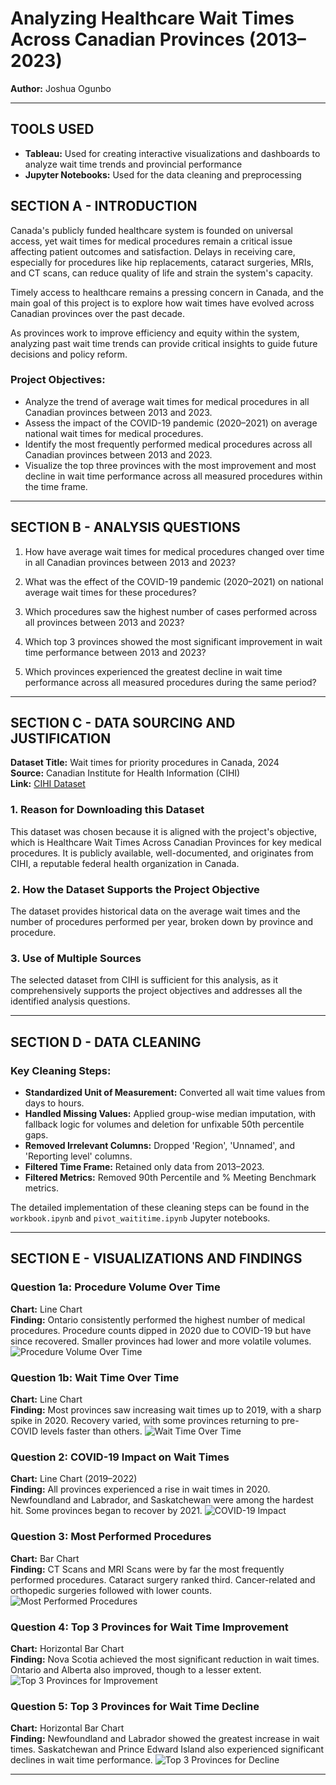 # Analyzing Healthcare Wait Times Across Canadian Provinces (2013–2023)
**Author:** Joshua Ogunbo

---

## TOOLS USED
- **Tableau:** Used for creating interactive visualizations and dashboards to analyze wait time trends and provincial performance
- **Jupyter Notebooks:** Used for the data cleaning and preprocessing

## SECTION A - INTRODUCTION

Canada's publicly funded healthcare system is founded on universal access, yet wait times for medical procedures remain a critical issue affecting patient outcomes and satisfaction. Delays in receiving care, especially for procedures like hip replacements, cataract surgeries, MRIs, and CT scans, can reduce quality of life and strain the system's capacity.

Timely access to healthcare remains a pressing concern in Canada, and the main goal of this project is to explore how wait times have evolved across Canadian provinces over the past decade.

As provinces work to improve efficiency and equity within the system, analyzing past wait time trends can provide critical insights to guide future decisions and policy reform.

### Project Objectives:
- Analyze the trend of average wait times for medical procedures in all Canadian provinces between 2013 and 2023.
- Assess the impact of the COVID-19 pandemic (2020–2021) on average national wait times for medical procedures.
- Identify the most frequently performed medical procedures across all Canadian provinces between 2013 and 2023.
- Visualize the top three provinces with the most improvement and most decline in wait time performance across all measured procedures within the time frame.

---

## SECTION B - ANALYSIS QUESTIONS

1. How have average wait times for medical procedures changed over time in all Canadian provinces between 2013 and 2023?

2. What was the effect of the COVID-19 pandemic (2020–2021) on national average wait times for these procedures?

3. Which procedures saw the highest number of cases performed across all provinces between 2013 and 2023?

4. Which top 3 provinces showed the most significant improvement in wait time performance between 2013 and 2023?

5. Which provinces experienced the greatest decline in wait time performance across all measured procedures during the same period?

---

## SECTION C - DATA SOURCING AND JUSTIFICATION

**Dataset Title:** Wait times for priority procedures in Canada, 2024  
**Source:** Canadian Institute for Health Information (CIHI)  
**Link:** [CIHI Dataset](https://www.cihi.ca/en/wait-times-for-priority-procedures-in-canada-2024)

### 1. Reason for Downloading this Dataset
This dataset was chosen because it is aligned with the project's objective, which is Healthcare Wait Times Across Canadian Provinces for key medical procedures. It is publicly available, well-documented, and originates from CIHI, a reputable federal health organization in Canada.

### 2. How the Dataset Supports the Project Objective
The dataset provides historical data on the average wait times and the number of procedures performed per year, broken down by province and procedure.

### 3. Use of Multiple Sources
The selected dataset from CIHI is sufficient for this analysis, as it comprehensively supports the project objectives and addresses all the identified analysis questions.

---

## SECTION D - DATA CLEANING

### Key Cleaning Steps:
- **Standardized Unit of Measurement:** Converted all wait time values from days to hours.
- **Handled Missing Values:** Applied group-wise median imputation, with fallback logic for volumes and deletion for unfixable 50th percentile gaps.
- **Removed Irrelevant Columns:** Dropped 'Region', 'Unnamed', and 'Reporting level' columns.
- **Filtered Time Frame:** Retained only data from 2013–2023.
- **Filtered Metrics:** Removed 90th Percentile and % Meeting Benchmark metrics.

The detailed implementation of these cleaning steps can be found in the `workbook.ipynb` and `pivot_waititime.ipynb` Jupyter notebooks.

---

## SECTION E - VISUALIZATIONS AND FINDINGS

### Question 1a: Procedure Volume Over Time  

**Chart:** Line Chart  
**Finding:** Ontario consistently performed the highest number of medical procedures. Procedure counts dipped in 2020 due to COVID-19 but have since recovered. Smaller provinces had lower and more volatile volumes.
![Procedure Volume Over Time](images/1a.png)

### Question 1b: Wait Time Over Time  
**Chart:** Line Chart  
**Finding:** Most provinces saw increasing wait times up to 2019, with a sharp spike in 2020. Recovery varied, with some provinces returning to pre-COVID levels faster than others.
![Wait Time Over Time](images/1b.png)

### Question 2: COVID-19 Impact on Wait Times  
**Chart:** Line Chart (2019–2022)  
**Finding:** All provinces experienced a rise in wait times in 2020. Newfoundland and Labrador, and Saskatchewan were among the hardest hit. Some provinces began to recover by 2021.
![COVID-19 Impact](images/2.png)

### Question 3: Most Performed Procedures  
**Chart:** Bar Chart  
**Finding:** CT Scans and MRI Scans were by far the most frequently performed procedures. Cataract surgery ranked third. Cancer-related and orthopedic surgeries followed with lower counts.
![Most Performed Procedures](images/3.png)

### Question 4: Top 3 Provinces for Wait Time Improvement  
**Chart:** Horizontal Bar Chart  
**Finding:** Nova Scotia achieved the most significant reduction in wait times. Ontario and Alberta also improved, though to a lesser extent.
![Top 3 Provinces for Improvement](images/4.png)

### Question 5: Top 3 Provinces for Wait Time Decline  
**Chart:** Horizontal Bar Chart  
**Finding:** Newfoundland and Labrador showed the greatest increase in wait times. Saskatchewan and Prince Edward Island also experienced significant declines in wait time performance.
![Top 3 Provinces for Decline](images/5.png)

---
